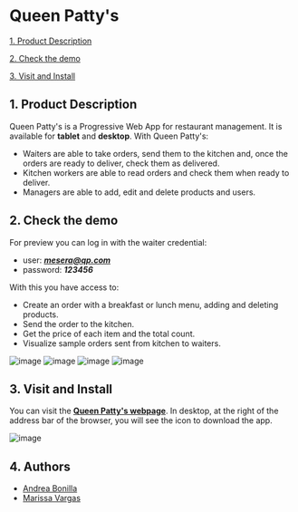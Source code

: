# Queen Patty's

[1. Product Description](#1-product-description)

[2. Check the demo](#2-check-the-demo)

[3. Visit and Install](#3-visit-and-install)

## 1. Product Description

Queen Patty's is a Progressive Web App for restaurant management. It is available for **tablet** and **desktop**. With Queen Patty's:
- Waiters are able to take orders, send them to the kitchen and, once the orders are ready to deliver, check them as delivered.
- Kitchen workers are able to read orders and check them when ready to deliver.
- Managers are able to add, edit and delete products and users.

## 2. Check the demo

For preview you can log in with the waiter credential:

* user: _**mesera@qp.com**_
* password: _**123456**_

With this you have access to:
- Create an order with a breakfast or lunch menu, adding and deleting products.
- Send the order to the kitchen.
- Get the price of each item and the total count.
- Visualize sample orders sent from kitchen to waiters.

![image](https://github.com/thatmare/Queen-pattys/assets/113146161/32a2b088-7a59-4e30-a555-da5a1bfad266)
![image](https://github.com/thatmare/Queen-pattys/assets/113146161/dd783bfa-44e7-4181-9076-72afe98cb207)
![image](https://github.com/thatmare/Queen-pattys/assets/113146161/0e4106dc-c0d8-4e29-920b-24319603304b)
![image](https://github.com/thatmare/Queen-pattys/assets/113146161/c94c6d99-fab6-43d0-8cc9-7fc3e304af6f)

## 3. Visit and Install

You can visit the [**Queen Patty's webpage**](https://queen-pattys.vercel.app/). In desktop, at the right of the address bar of the browser, you will see the icon to download the app.  

![image](https://github.com/thatmare/Queen-pattys/assets/113146161/52307203-16a4-4382-8840-57e47c80c92f)

## 4. Authors
- [Andrea Bonilla](https://github.com/BCAndreaC)
- [Marissa Vargas](https://github.com/thatmare)
